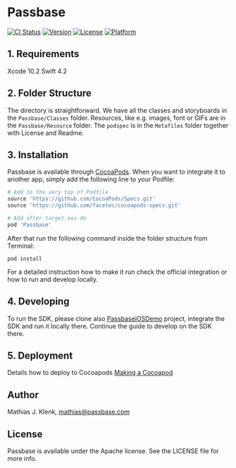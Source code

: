 # Passbase

[![CI Status](https://img.shields.io/travis/mattk90/Passbase.svg?style=flat)](https://travis-ci.org/mattk90/Passbase)
[![Version](https://img.shields.io/cocoapods/v/Passbase.svg?style=flat)](https://cocoapods.org/pods/Passbase)
[![License](https://img.shields.io/cocoapods/l/Passbase.svg?style=flat)](https://cocoapods.org/pods/Passbase)
[![Platform](https://img.shields.io/cocoapods/p/Passbase.svg?style=flat)](https://cocoapods.org/pods/Passbase)

## 1. Requirements

Xcode 10.2
Swift 4.2

## 2. Folder Structure

The directory is straightforward. We have all the classes and storyboards in the `Passbase/Classes` folder.
Resources, like e.g. images, font or GIFs are in the `Passbase/Resource` folder.
The `podspec` is in the `Metafiles` folder together with License and Readme.

## 3. Installation

Passbase is available through [CocoaPods](https://cocoapods.org). When you want to integrate it to another app, simply add the following line to your Podfile:

```ruby
# Add to the very top of Podfile
source 'https://github.com/CocoaPods/Specs.git'
source 'https://github.com/facetec/cocoapods-specs.git'

# Add after target xxx do
pod 'Passbase'
```

After that run the following command inside the folder structure from Terminal:

`pod install` 

For a detailed instruction how to make it run check the official integration or how to run and develop locally.

## 4. Developing

To run the SDK, please clone also [PassbaseiOSDemo](https://gitlab.com/passbase/passbase-ios-sdk-demo) project, integrate the SDK and run it locally there. Continue the guide to develop on the SDK there.


## 5. Deployment

Details how to deploy to Cocoapods
[Making a Cocoapod](https://guides.cocoapods.org/making/making-a-cocoapod.html)

## Author

Mathias J. Klenk, mathias@passbase.com

## License

Passbase is available under the Apache license. See the LICENSE file for more info.
